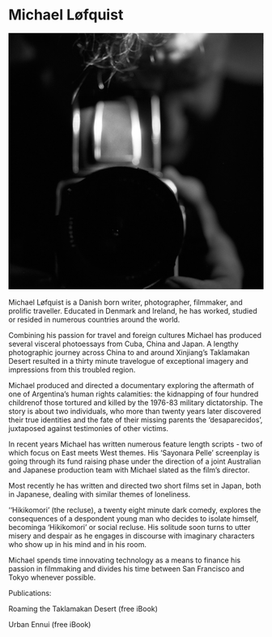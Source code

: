 # Michael Løfquist

![Image](./images/me-myself-I.jpg)


Michael Løfquist is a Danish born writer, photographer, filmmaker, and prolific traveller. Educated in Denmark and Ireland, he has worked, studied or resided in numerous countries around the world. 

Combining his passion for travel and foreign cultures Michael has produced several visceral photoessays from Cuba, China and Japan. A lengthy photographic journey across China to and around Xinjiang’s Taklamakan Desert resulted in a thirty minute travelogue of exceptional imagery and impressions from this troubled region.

Michael produced and directed a documentary exploring the aftermath of one of Argentina’s human rights calamities: the kidnapping of four hundred childrenof those tortured and killed by the 1976-83 military dictatorship. The story is about two individuals, who more than twenty years later discovered their true identities and the fate of their missing parents the ‘desaparecidos’, juxtaposed against testimonies of other victims.

In recent years Michael has written numerous feature length scripts - two of which focus on East meets West themes. His ‘Sayonara Pelle’ screenplay is going through its fund raising phase under the direction of a joint Australian and Japanese production team with Michael slated as the film’s director.

Most recently he has written and directed two short films set in Japan, both in Japanese, dealing with similar themes of loneliness.  

‘‘Hikikomori’ (the recluse), a twenty eight minute dark comedy, explores the consequences of a despondent young man who decides to isolate himself, becominga ‘Hikikomori’ or social recluse. His solitude soon turns to utter misery and despair as he engages in discourse with imaginary characters who show up in his mind and in his room. 

Michael spends time innovating technology as a means to finance his passion in filmmaking and divides his time between San Francisco and Tokyo whenever possible.

Publications:

Roaming the Taklamakan Desert (free iBook)

Urban Ennui (free iBook)